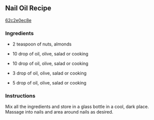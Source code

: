 ## Nail Oil Recipe

[62c2e0ec8e](http://www.food.com/recipe/nail-oil-recipe-185359)

### Ingredients

 - 2 teaspoon of nuts, almonds

 - 10 drop of oil, olive, salad or cooking

 - 10 drop of oil, olive, salad or cooking

 - 3 drop of oil, olive, salad or cooking

 - 5 drop of oil, olive, salad or cooking

### Instructions

Mix all the ingredients and store in a glass bottle in a cool, dark place. Massage into nails and area around nails as desired.